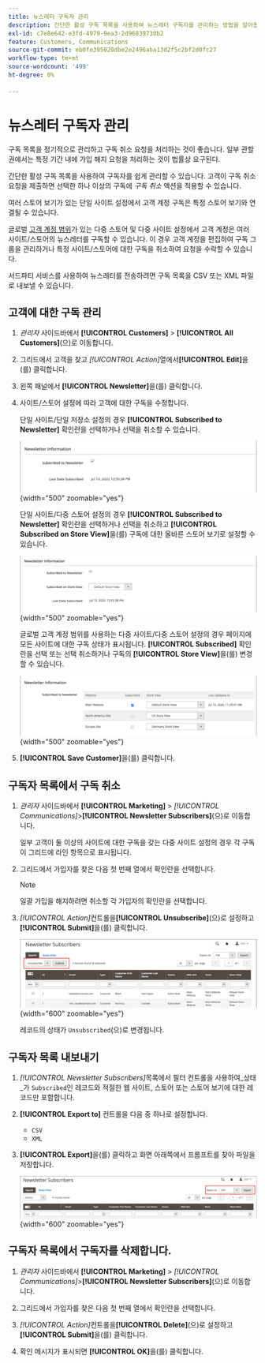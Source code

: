 ```yaml
---
title: 뉴스레터 구독자 관리
description: 간단한 활성 구독 목록을 사용하여 뉴스레터 구독자를 관리하는 방법을 알아봅니다.
exl-id: c7e8e642-e3fd-4979-9ea3-2d96839730b2
feature: Customers, Communications
source-git-commit: eb0fe395020dbe2e2496aba13d2f5c2bf2d0fc27
workflow-type: tm+mt
source-wordcount: '499'
ht-degree: 0%

---
```


# 뉴스레터 구독자 관리

구독 목록을 정기적으로 관리하고 구독 취소 요청을 처리하는 것이 좋습니다. 일부 관할권에서는 특정 기간 내에 가입 해지 요청을 처리하는 것이 법률상 요구된다.

간단한 활성 구독 목록을 사용하여 구독자를 쉽게 관리할 수 있습니다. 고객이 구독 취소 요청을 제출하면 선택한 하나 이상의 구독에 _구독 취소_ 액션을 적용할 수 있습니다.

여러 스토어 보기가 있는 단일 사이트 설정에서 고객 계정 구독은 특정 스토어 보기와 연결될 수 있습니다.

글로벌 [고객 계정 범위](../customers/customer-account-scope.md)가 있는 다중 스토어 및 다중 사이트 설정에서 고객 계정은 여러 사이트/스토어의 뉴스레터를 구독할 수 있습니다. 이 경우 고객 계정을 편집하여 구독 그룹을 관리하거나 특정 사이트/스토어에 대한 구독을 취소하여 요청을 수락할 수 있습니다.

서드파티 서비스를 사용하여 뉴스레터를 전송하려면 구독 목록을 CSV 또는 XML 파일로 내보낼 수 있습니다.

## 고객에 대한 구독 관리

1. _관리자_ 사이드바에서 **[!UICONTROL Customers]** > **[!UICONTROL All Customers]**(으)로 이동합니다.

1. 그리드에서 고객을 찾고 _[!UICONTROL Action]_&#x200B;열에서&#x200B;**[!UICONTROL Edit]**&#x200B;을(를) 클릭합니다.

1. 왼쪽 패널에서 **[!UICONTROL Newsletter]**&#x200B;을(를) 클릭합니다.

1. 사이트/스토어 설정에 따라 고객에 대한 구독을 수정합니다.

   단일 사이트/단일 저장소 설정의 경우 **[!UICONTROL Subscribed to Newsletter]** 확인란을 선택하거나 선택을 취소할 수 있습니다.

   ![단일 스토어 고객 뉴스레터 구독 확인란](./assets/newsletter-customer-single-store.png){width="500" zoomable="yes"}

   단일 사이트/다중 스토어 설정의 경우 **[!UICONTROL Subscribed to Newsletter]** 확인란을 선택하거나 선택을 취소하고 **[!UICONTROL Subscribed on Store View]**&#x200B;을(를) 구독에 대한 올바른 스토어 보기로 설정할 수 있습니다.

   ![다중 스토어 고객 뉴스레터 구독 확인란 및 스토어 보기 선택기](./assets/newsletter-customer-multi-store.png){width="500" zoomable="yes"}

   글로벌 고객 계정 범위를 사용하는 다중 사이트/다중 스토어 설정의 경우 페이지에 모든 사이트에 대한 구독 상태가 표시됩니다. **[!UICONTROL Subscribed]** 확인란을 선택 또는 선택 취소하거나 구독의 **[!UICONTROL Store View]**&#x200B;을(를) 변경할 수 있습니다.

   ![다중 사이트 고객 뉴스레터 구독 확인란 및 스토어 보기 선택기](./assets/newsletter-customer-multi-site.png){width="500" zoomable="yes"}

1. **[!UICONTROL Save Customer]**&#x200B;을(를) 클릭합니다.

## 구독자 목록에서 구독 취소

1. _관리자_ 사이드바에서 **[!UICONTROL Marketing]** > _[!UICONTROL Communications]_>**[!UICONTROL Newsletter Subscribers]**(으)로 이동합니다.

   일부 고객이 둘 이상의 사이트에 대한 구독을 갖는 다중 사이트 설정의 경우 각 구독이 그리드에 라인 항목으로 표시됩니다.

1. 그리드에서 가입자를 찾은 다음 첫 번째 열에서 확인란을 선택합니다.

   >[!NOTE]
   >
   >일괄 가입을 해지하려면 취소할 각 가입자의 확인란을 선택합니다.

1. _[!UICONTROL Action]_&#x200B;컨트롤을&#x200B;**[!UICONTROL Unsubscribe]**(으)로 설정하고&#x200B;**[!UICONTROL Submit]**&#x200B;을(를) 클릭합니다.

   ![뉴스레터 구독 취소](./assets/newsletter-unsubscribe.png){width="600" zoomable="yes"}

   레코드의 상태가 `Unsubscribed`(으)로 변경됩니다.

## 구독자 목록 내보내기

1. _[!UICONTROL Newsletter Subscribers]_&#x200B;목록에서 필터 컨트롤을 사용하여_&#x200B;상태&#x200B;_가 `Subscribed`인 레코드와 적절한 웹 사이트, 스토어 또는 스토어 보기에 대한 레코드만 포함합니다.

1. **[!UICONTROL Export to]** 컨트롤을 다음 중 하나로 설정합니다.

   - `CSV`
   - `XML`

1. **[!UICONTROL Export]**&#x200B;을(를) 클릭하고 화면 아래쪽에서 프롬프트를 찾아 파일을 저장합니다.

   ![뉴스레터 구독자 내보내기](./assets/newsletter-subscribers-export.png){width="600" zoomable="yes"}

## 구독자 목록에서 구독자를 삭제합니다.

1. _관리자_ 사이드바에서 **[!UICONTROL Marketing]** > _[!UICONTROL Communications]_>**[!UICONTROL Newsletter Subscribers]**(으)로 이동합니다.

1. 그리드에서 가입자를 찾은 다음 첫 번째 열에서 확인란을 선택합니다.

1. _[!UICONTROL Action]_&#x200B;컨트롤을&#x200B;**[!UICONTROL Delete]**(으)로 설정하고&#x200B;**[!UICONTROL Submit]**&#x200B;을(를) 클릭합니다.

1. 확인 메시지가 표시되면 **[!UICONTROL OK]**&#x200B;을(를) 클릭합니다.
